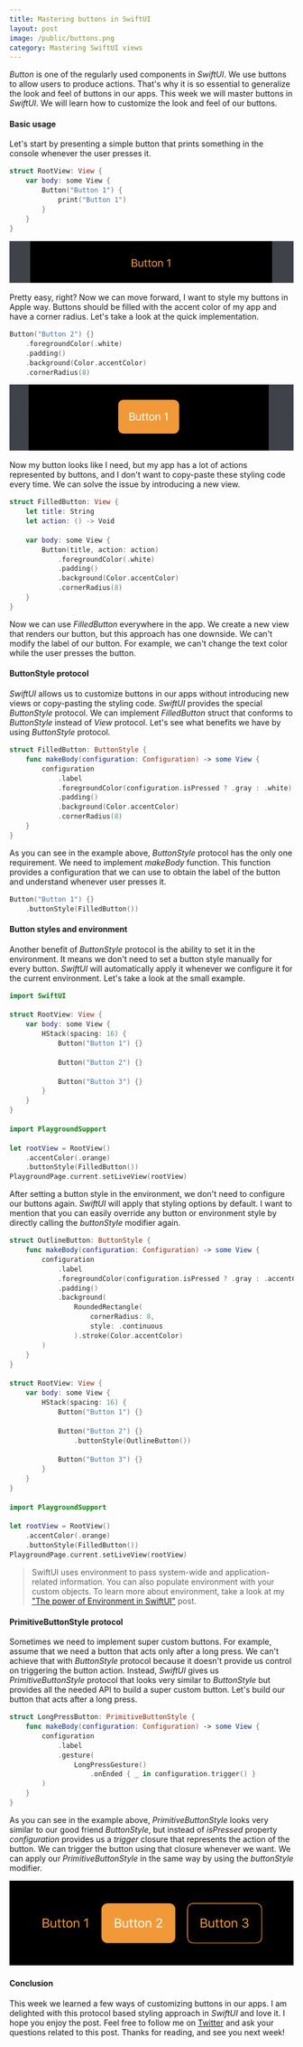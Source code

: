 ```yaml
---
title: Mastering buttons in SwiftUI
layout: post
image: /public/buttons.png
category: Mastering SwiftUI views
---
```


*Button* is one of the regularly used components in *SwiftUI*. We use buttons to allow users to produce actions. That's why it is so essential to generalize the look and feel of buttons in our apps. This week we will master buttons in *SwiftUI*. We will learn how to customize the look and feel of our buttons.

#### Basic usage
Let's start by presenting a simple button that prints something in the console whenever the user presses it.

```swift
struct RootView: View {
    var body: some View {
        Button("Button 1") {
            print("Button 1")
        }
    }
}
```

![button](/public/button.png)

Pretty easy, right? Now we can move forward, I want to style my buttons in Apple way. Buttons should be filled with the accent color of my app and have a corner radius. Let's take a look at the quick implementation.

```swift
Button("Button 2") {}
    .foregroundColor(.white)
    .padding()
    .background(Color.accentColor)
    .cornerRadius(8)
```

![button](/public/button1.png)

Now my button looks like I need, but my app has a lot of actions represented by buttons, and I don't want to copy-paste these styling code every time. We can solve the issue by introducing a new view.

```swift
struct FilledButton: View {
    let title: String
    let action: () -> Void

    var body: some View {
        Button(title, action: action)
            .foregroundColor(.white)
            .padding()
            .background(Color.accentColor)
            .cornerRadius(8)
    }
}
```

Now we can use *FilledButton* everywhere in the app. We create a new view that renders our button, but this approach has one downside. We can't modify the label of our button. For example, we can't change the text color while the user presses the button.

#### ButtonStyle protocol
*SwiftUI* allows us to customize buttons in our apps without introducing new views or copy-pasting the styling code. *SwiftUI* provides the special *ButtonStyle* protocol. We can implement *FilledButton* struct that conforms to *ButtonStyle* instead of *View* protocol. Let's see what benefits we have by using *ButtonStyle* protocol.

```swift
struct FilledButton: ButtonStyle {
    func makeBody(configuration: Configuration) -> some View {
        configuration
            .label
            .foregroundColor(configuration.isPressed ? .gray : .white)
            .padding()
            .background(Color.accentColor)
            .cornerRadius(8)
    }
}
```

As you can see in the example above, *ButtonStyle* protocol has the only one requirement. We need to implement *makeBody* function. This function provides a configuration that we can use to obtain the label of the button and understand whenever user presses it.

```swift
Button("Button 1") {}
    .buttonStyle(FilledButton())
```

#### Button styles and environment
Another benefit of *ButtonStyle* protocol is the ability to set it in the environment. It means we don't need to set a button style manually for every button. *SwiftUI* will automatically apply it whenever we configure it for the current environment. Let's take a look at the small example.

```swift
import SwiftUI

struct RootView: View {
    var body: some View {
        HStack(spacing: 16) {
            Button("Button 1") {}

            Button("Button 2") {}

            Button("Button 3") {}
        }
    }
}

import PlaygroundSupport

let rootView = RootView()
    .accentColor(.orange)
    .buttonStyle(FilledButton())
PlaygroundPage.current.setLiveView(rootView)
```

After setting a button style in the environment, we don't need to configure our buttons again. *SwiftUI* will apply that styling options by default. I want to mention that you can easily override any button or environment style by directly calling the *buttonStyle* modifier again.

```swift
struct OutlineButton: ButtonStyle {
    func makeBody(configuration: Configuration) -> some View {
        configuration
            .label
            .foregroundColor(configuration.isPressed ? .gray : .accentColor)
            .padding()
            .background(
                RoundedRectangle(
                    cornerRadius: 8,
                    style: .continuous
                ).stroke(Color.accentColor)
        )
    }
}

struct RootView: View {
    var body: some View {
        HStack(spacing: 16) {
            Button("Button 1") {}

            Button("Button 2") {}
                .buttonStyle(OutlineButton())

            Button("Button 3") {}
        }
    }
}

import PlaygroundSupport

let rootView = RootView()
    .accentColor(.orange)
    .buttonStyle(FilledButton())
PlaygroundPage.current.setLiveView(rootView)
```

> SwiftUI uses environment to pass system-wide and application-related information. You can also populate environment with your custom objects. To learn more about environment, take a look at my ["The power of Environment in SwiftUI"](/2019/08/21/the-power-of-environment-in-swiftui/) post.

#### PrimitiveButtonStyle protocol
Sometimes we need to implement super custom buttons. For example, assume that we need a button that acts only after a long press. We can't achieve that with *ButtonStyle* protocol because it doesn't provide us control on triggering the button action. Instead, *SwiftUI* gives us *PrimitiveButtonStyle* protocol that looks very similar to *ButtonStyle* but provides all the needed API to build a super custom button. Let's build our button that acts after a long press.

```swift
struct LongPressButton: PrimitiveButtonStyle {
    func makeBody(configuration: Configuration) -> some View {
        configuration
            .label
            .gesture(
                LongPressGesture()
                    .onEnded { _ in configuration.trigger() }
        )
    }
}
```

As you can see in the example above, *PrimitiveButtonStyle* looks very similar to our good friend *ButtonStyle*, but instead of *isPressed* property *configuration* provides us a *trigger* closure that represents the action of the button. We can trigger the button using that closure whenever we want. We can apply our *PrimitiveButtonStyle* in the same way by using the *buttonStyle* modifier.

![buttons](/public/buttons.png)

#### Conclusion
This week we learned a few ways of customizing buttons in our apps. I am delighted with this protocol based styling approach in *SwiftUI* and love it. I hope you enjoy the post. Feel free to follow me on [Twitter](https://twitter.com/mecid) and ask your questions related to this post. Thanks for reading, and see you next week!